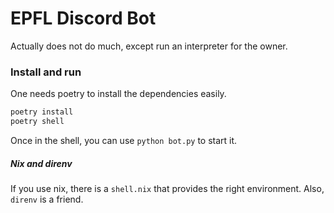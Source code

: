 # EPFL Discord Bot

Actually does not do much, except run an interpreter for the owner.

### Install and run

One needs poetry to install the dependencies easily.

```sh
poetry install
poetry shell
```

Once in the shell, you can use `python bot.py` to start it.


##### Nix and direnv

If you use nix, there is a `shell.nix` that provides the right environment. Also, `direnv` is a friend.
